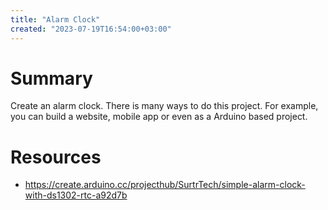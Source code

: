 ```yaml
---
title: "Alarm Clock"
created: "2023-07-19T16:54:00+03:00"
---
```


# Summary

Create an alarm clock. There is many ways to do this project. For example, you can build a website, mobile app or even as a Arduino based project.

# Resources

- https://create.arduino.cc/projecthub/SurtrTech/simple-alarm-clock-with-ds1302-rtc-a92d7b
